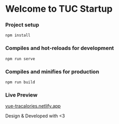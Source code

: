 # Welcome to TUC Startup

### Project setup

```
npm install
```

### Compiles and hot-reloads for development

```
npm run serve
```

### Compiles and minifies for production

```
npm run build
```

### Live Preview

[vue-tracalories.netlify.app](https://vue-tracalories.netlify.app/)

Design & Developed with <3

